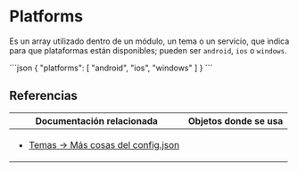 # Platforms

Es un array utilizado dentro de un módulo, un tema o un servicio, que indica para que plataformas están disponibles; pueden ser `android`, `ios` o `windows`.


´´´json
{
  "platforms": [
    "android",
    "ios",
    "windows"
  ]
}
´´´
## Referencias

Documentación relacionada | Objetos donde se usa
--------------------------|--------------------------
<ul><li>[Temas -> Más cosas del config.json](../themes/themes.md#más-cosas-del-configjson)</li></ul> | <ul></ul>
